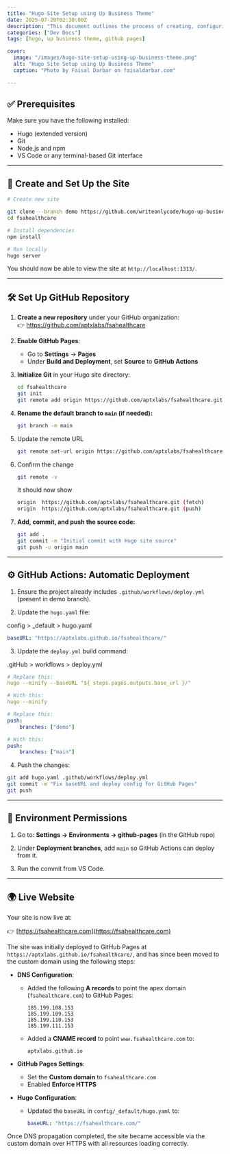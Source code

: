 ```yaml
---
title: "Hugo Site Setup using Up Business Theme"
date: 2025-07-20T02:30:00Z
description: "This document outlines the process of creating, configuring, and deploying a website using the Up Business Hugo theme."
categories: ["Dev Docs"]
tags: [hugo, up business theme, github pages]

cover:
  image: "/images/hugo-site-setup-using-up-business-theme.png"
  alt: "Hugo Site Setup using Up Business Theme"
  caption: "Photo by Faisal Darbar on faisaldarbar.com"

---
```


## ✅ Prerequisites

Make sure you have the following installed:

- Hugo (extended version)
- Git
- Node.js and npm
- VS Code or any terminal-based Git interface

---

## 🚀 Create and Set Up the Site

```bash
# Create new site

git clone --branch demo https://github.com/writeonlycode/hugo-up-business.git fsahealthcare
cd fsahealthcare

# Install dependencies
npm install

# Run locally
hugo server
```

You should now be able to view the site at `http://localhost:1313/`.

---

## 🛠 Set Up GitHub Repository

1. **Create a new repository** under your GitHub organization:  
   👉 https://github.com/aptxlabs/fsahealthcare

2. **Enable GitHub Pages**:
   - Go to **Settings** → **Pages**
   - Under **Build and Deployment**, set **Source** to **GitHub Actions**

3. **Initialize Git** in your Hugo site directory:

   ```bash
   cd fsahealthcare
   git init
   git remote add origin https://github.com/aptxlabs/fsahealthcare.git
   ```

4. **Rename the default branch to `main` (if needed):**

   ```bash
   git branch -m main
   ```

5. Update the remote URL

   ```bash
   git remote set-url origin https://github.com/aptxlabs/fsahealthcare.git
   ```

6. Confirm the change

   ```bash
   git remote -v
   ```

   It should now show

   ```bash
   origin  https://github.com/aptxlabs/fsahealthcare.git (fetch)
   origin  https://github.com/aptxlabs/fsahealthcare.git (push)
   ```

7. **Add, commit, and push the source code:**

   ```bash
   git add .
   git commit -m "Initial commit with Hugo site source"
   git push -u origin main
   ```

---

## ⚙️ GitHub Actions: Automatic Deployment

1. Ensure the project already includes `.github/workflows/deploy.yml` (present in demo branch).

2. Update the `hugo.yaml` file:

config > _default > hugo.yaml

```yaml
baseURL: "https://aptxlabs.github.io/fsahealthcare/"
```

3. Update the `deploy.yml` build command:

.gitHub > workflows > deploy.yml

```yaml
# Replace this:
hugo --minify --baseURL "${ steps.pages.outputs.base_url }/"

# With this:
hugo --minify

# Replace this:
push:
    branches: ["demo"]

# With this: 
push:
    branches: ["main"]
```

4. Push the changes:
```bash
git add hugo.yaml .github/workflows/deploy.yml
git commit -m "Fix baseURL and deploy config for GitHub Pages"
git push
```

---

## 🔐 Environment Permissions

1. Go to:
   **Settings → Environments → github-pages** (in the GitHub repo)

2. Under **Deployment branches**, add `main` so GitHub Actions can deploy from it.

3. Run the commit from VS Code.

---

## 🌍 Live Website

Your site is now live at:

👉 [https://fsahealthcare.com](https://fsahealthcare.com)

The site was initially deployed to GitHub Pages at `https://aptxlabs.github.io/fsahealthcare/`, and has since been moved to the custom domain using the following steps:

- **DNS Configuration**:

  - Added the following **A records** to point the apex domain (`fsahealthcare.com`) to GitHub Pages:
    ```
    185.199.108.153
    185.199.109.153
    185.199.110.153
    185.199.111.153
    ```
  - Added a **CNAME record** to point `www.fsahealthcare.com` to:
    ```
    aptxlabs.github.io
    ```

- **GitHub Pages Settings**:

  - Set the **Custom domain** to `fsahealthcare.com`
  - Enabled **Enforce HTTPS**

- **Hugo Configuration**:

  - Updated the `baseURL` in `config/_default/hugo.yaml` to:
    ```yaml
    baseURL: "https://fsahealthcare.com/"
    ```

Once DNS propagation completed, the site became accessible via the custom domain over HTTPS with all resources loading correctly.

